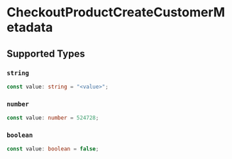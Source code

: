 # CheckoutProductCreateCustomerMetadata


## Supported Types

### `string`

```typescript
const value: string = "<value>";
```

### `number`

```typescript
const value: number = 524728;
```

### `boolean`

```typescript
const value: boolean = false;
```

